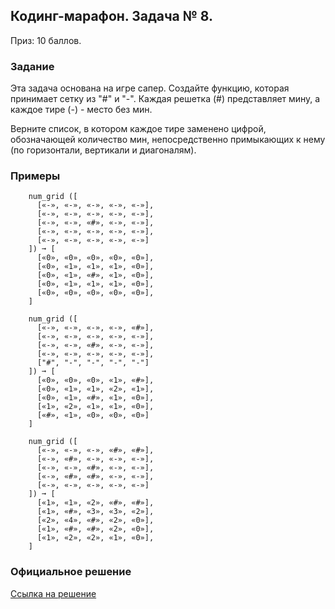 ## Кодинг-марафон. Задача № 8.

Приз: 10 баллов.

### Задание

Эта задача основана на игре сапер.
Создайте функцию, которая принимает сетку из  "#" и "-". Каждая решетка (#) представляет мину, а каждое тире (-) - место без мин. 

Верните список, в котором каждое тире заменено цифрой, обозначающей количество мин, непосредственно примыкающих к нему (по горизонтали, вертикали и диагоналям).

### Примеры
```
    num_grid ([
      [«-», «-», «-», «-», «-»],
      [«-», «-», «-», «-», «-»],
      [«-», «-», «#», «-», «-»],
      [«-», «-», «-», «-», «-»],
      [«-», «-», «-», «-», «-»]
    ]) ➞ [
      [«0», «0», «0», «0», «0»],
      [«0», «1», «1», «1», «0»],
      [«0», «1», «#», «1», «0»],
      [«0», «1», «1», «1», «0»],
      [«0», «0», «0», «0», «0»],
    ]
    
    num_grid ([
      [«-», «-», «-», «-», «#»],
      [«-», «-», «-», «-», «-»],
      [«-», «-», «#», «-», «-»],
      [«-», «-», «-», «-», «-»],
      ["#", "-", "-", "-", "-"]
    ]) ➞ [
      [«0», «0», «0», «1», «#»],
      [«0», «1», «1», «2», «1»],
      [«0», «1», «#», «1», «0»],
      [«1», «2», «1», «1», «0»],
      [«#», «1», «0», «0», «0»]
    ]
    
    num_grid ([
      [«-», «-», «-», «#», «#»],
      [«-», «#», «-», «-», «-»],
      [«-», «-», «#», «-», «-»],
      [«-», «#», «#», «-», «-»],
      [«-», «-», «-», «-», «-»]
    ]) ➞ [
      [«1», «1», «2», «#», «#»],
      [«1», «#», «3», «3», «2»],
      [«2», «4», «#», «2», «0»],
      [«1», «#», «#», «2», «0»],
      [«1», «2», «2», «1», «0»],
    ]

```
### Официальное решение
[Ссылка на решение](#)
